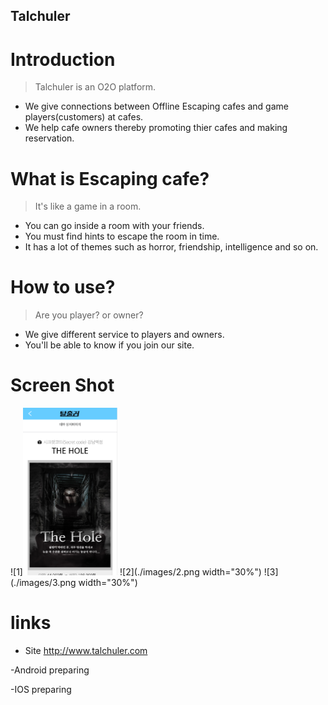 ## Talchuler

# Introduction
> Talchuler is an O2O platform. 
- We give connections between Offline Escaping cafes and game players(customers) at cafes. 
- We help cafe owners thereby promoting thier cafes and making reservation.

# What is Escaping cafe?
> It's like a game in a room.
- You can go inside a room with your friends.
- You must find hints to escape the room in time. 
- It has a lot of themes such as horror, friendship, intelligence and so on.

# How to use?
> Are you player? or owner?
- We give different service to players and owners.
- You'll be able to know if you join our site.

# Screen Shot
![1]<img src="./images/1.png" width="30%" /> 
![2](./images/2.png width="30%") 
![3](./images/3.png width="30%")

# links
- Site
 http://www.talchuler.com

-Android
 preparing
 
-IOS 
 preparing
